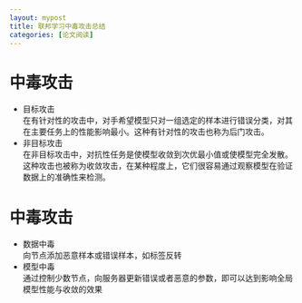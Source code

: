 ```yaml
---
layout: mypost
title: 联邦学习中毒攻击总结
categories: [论文阅读]
---
```


# 中毒攻击

+ 目标攻击  
在有针对性的攻击中，对手希望模型只对一组选定的样本进行错误分类，对其在主要任务上的性能影响最小。这种有针对性的攻击也称为后门攻击。
+ 非目标攻击  
在非目标攻击中，对抗性任务是使模型收敛到次优最小值或使模型完全发散。 这种攻击也被称为收敛攻击，在某种程度上，它们很容易通过观察模型在验证数据上的准确性来检测。

# 中毒攻击

+ 数据中毒  
向节点添加恶意样本或错误样本，如标签反转
+ 模型中毒  
通过控制少数节点，向服务器更新错误或者恶意的参数，即可以达到影响全局模型性能与收敛的效果